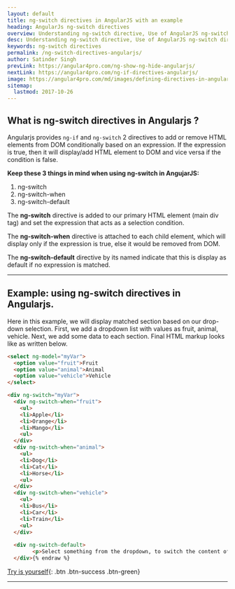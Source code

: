 ```yaml
---
layout: default
title: ng-switch directives in AngularJS with an example
heading: AngularJs ng-switch directives 
overview: Understanding ng-switch directive, Use of AngularJS ng-switch directives with an example, It is used to add or remove HTML elements conditionally depending on an expression.
desc: Understanding ng-switch directive, Use of AngularJS ng-switch directives with an example, It is used to add or remove HTML elements conditionally depending on an expression.
keywords: ng-switch directives
permalink: /ng-switch-directives-angularjs/
author: Satinder Singh
prevLink: https://angular4pro.com/ng-show-ng-hide-angularjs/
nextLink: https://angular4pro.com/ng-if-directives-angularjs/
image: https://angular4pro.com/md/images/defining-directives-in-angularjs.png
sitemap:
  lastmod: 2017-10-26  
---
```


## <i class="fa fa-angle-double-right color"></i> What is ng-switch directives in Angularjs ?
Angularjs provides `ng-if` and `ng-switch` 2 directives to add or remove HTML elements from DOM conditionally based on an expression. If the expression is true, then it will display/add HTML element to DOM and vice versa if the condition is false.

**Keep these 3 things in mind when using ng-switch in AngujarJS:**
  1. ng-switch
  2. ng-switch-when
  3. ng-switch-default

The **ng-switch** directive is added to our primary HTML element (main div tag) and set the expression that acts as a selection condition.

The **ng-switch-when** directive is attached to each child element, which will display only if the expression is true, else it would be removed from DOM.

The **ng-switch-default** directive by its named indicate that this is display as default if no expression is matched. 

---

## <i class="fa fa-angle-double-right color"></i> Example: using ng-switch directives in Angularjs.

Here in this example, we will display matched section based on our drop-down selection. First, we add a dropdown list with values as fruit, animal, vehicle. Next, we add some data to each section. Final HTML markup looks like as written below.

```html {% raw %}
<select ng-model="myVar">
  <option value="fruit">Fruit
  <option value="animal">Animal
  <option value="vehicle">Vehicle
</select>

<div ng-switch="myVar">
  <div ng-switch-when="fruit">
    <ul>
    <li>Apple</li>
    <li>Orange</li>
    <li>Mango</li>
    <ul>
  </div>
  <div ng-switch-when="animal">
    <ul>
    <li>Dog</li>
    <li>Cat</li>
    <li>Horse</li>
    <ul>
  </div>
  <div ng-switch-when="vehicle">
    <ul>
    <li>Bus</li>
    <li>Car</li>
    <li>Train</li>
    <ul>
  </div>
  
  <div ng-switch-default>
        <p>Select something from the dropdown, to switch the content of specific DIV.</p>
  </div>{% endraw %}
```

[Try is yourself](https://angular4pro.com/demos/editor.html?f=demo&i=123){: .btn .btn-success .btn-green}

---
